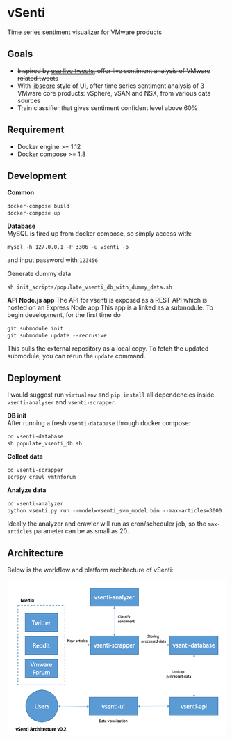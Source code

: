 # vSenti
Time series sentiment visualizer for VMware products

## Goals
* ~~Inspired by [usa live tweets](https://usa2016livetweets.herokuapp.com/), offer live sentiment analysis of VMware related tweets~~
* With [libscore](http://libscore.com) style of UI, offer time series sentiment analysis of 3 VMware core products: vSphere, vSAN and NSX, from various data sources
* Train classifier that gives sentiment confident level above 60%

## Requirement
* Docker engine >= 1.12
* Docker compose >= 1.8

## Development
**Common**  
```
docker-compose build
docker-compose up
```

**Database**  
MySQL is fired up from docker compose, so simply access with:
```
mysql -h 127.0.0.1 -P 3306 -u vsenti -p
```
and input password with `123456`

Generate dummy data
```
sh init_scripts/populate_vsenti_db_with_dummy_data.sh
```

**API Node.js app**
The API for vsenti is exposed as a REST API which is hosted on an Express Node app
This app is a linked as a submodule. To begin development, for the first time do
```
git submodule init
git submodule update --recrusive
```
This pulls the external repository as a local copy. To fetch the updated submodule, you can rerun the `update` command.

## Deployment
I would suggest run `virtualenv` and `pip install` all dependencies inside `vsenti-analyser` and `vsenti-scrapper`. 

**DB init**  
After running a fresh `vsenti-database` through docker compose:
```
cd vsenti-database
sh populate_vsenti_db.sh
```

**Collect data**  
```
cd vsenti-scrapper
scrapy crawl vmtnforum
```

**Analyze data**  
```
cd vsenti-analyzer
python vsenti.py run --model=vsenti_svm_model.bin --max-articles=3000
```
Ideally the analyzer and crawler will run as cron/scheduler job, so the `max-articles` parameter can be as small as 20.

## Architecture
Below is the workflow and platform architecture of vSenti:

![vSenti Architecture 0.2](./vsenti-architecture-v0.2.png)
